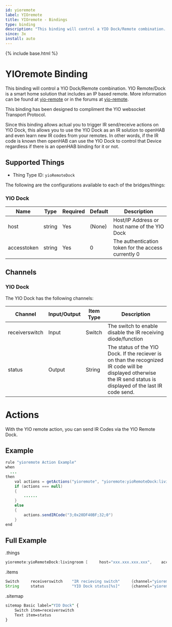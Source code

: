 ```yaml
---
id: yioremote
label: YIOremote
title: YIOremote - Bindings
type: binding
description: "This binding will control a YIO Dock/Remote combination. YIO Remote/Dock is a smart home solution that includes an IP based remote. More information can be found at [yio-remote](https://www.yio-remote.com/) or in the forums at [yio-remote](https://community.yio-remote.com/)."
since: 3x
install: auto
---
```


<!-- Attention authors: Do not edit directly. Please add your changes to the appropriate source repository -->

{% include base.html %}

# YIOremote Binding

This binding will control a YIO Dock/Remote combination. YIO Remote/Dock is a smart home solution that includes an IP based remote. More information can be found at [yio-remote](https://www.yio-remote.com/) or in the forums at [yio-remote](https://community.yio-remote.com/).

This binding has been designed to compliment the YIO websocket Transport Protocol.

Since this binding allows actual you to trigger IR send/receive actions on YIO Dock, this allows you to use the YIO Dock as an IR solution to openHAB and even learn new IR codes from your remotes. In other words, if the IR code is known then openHAB can use the YIO Dock to control that Device regardless if there is an openHAB binding for it or not.

## Supported Things

- Thing Type ID: `yioRemoteDock`

The following are the configurations available to each of the bridges/things:

### YIO Dock

| Name        | Type   | Required | Default | Description                                         |
| ----------- | ------ | -------- | ------- | --------------------------------------------------- |
| host        | string | Yes      | (None)  | Host/IP Address or host name of the YIO Dock        |
| accesstoken | string | Yes      | 0       | The authentication token for the access currently 0 |

## Channels

### YIO Dock

The YIO Dock has the following channels:

| Channel        | Input/Output | Item Type | Description                                                                                                                                                         |
| -------------- | ------------ | --------- | ------------------------------------------------------------------------------------------------------------------------------------------------------------------- |
| receiverswitch | Input        | Switch    | The switch to enable disable the IR receiving diode/function                                                                                                        |
| status         | Output       | String    | The status of the YIO Dock. If the reciever is on than the recognized IR code will be displayed otherwise the IR send status is displayed of the last IR code send. |

# Actions

With the YIO remote action, you can send IR Codes via the YIO Remote Dock.

## Example

```java
rule "yioremote Action Example"
when
  ...
then
    val actions = getActions("yioremote", "yioremote:yioRemoteDock:livingroom")
    if (actions === null)
    {
        ......
    }
    else
    {
        actions.sendIRCode("3;0x20DF40BF;32;0")
    }
end
```

## Full Example

.things

```java
yioremote:yioRemoteDock:livingroom [     host="xxx.xxx.xxx.xxx",    accesstoken="0"  ]
```

.items

```java
Switch     receiverswitch    "IR recieving switch"     {channel="yioremote:yioRemoteDock:livingroom:input#    receiverswitch"}
String     status            "YIO Dock status[%s]"     {channel="yioremote:yioRemoteDock:livingroom:output#    status"}
```

.sitemap

```perl
sitemap Basic label="YIO Dock" {
    Switch item=receiverswitch
    Text item=status
}
```
